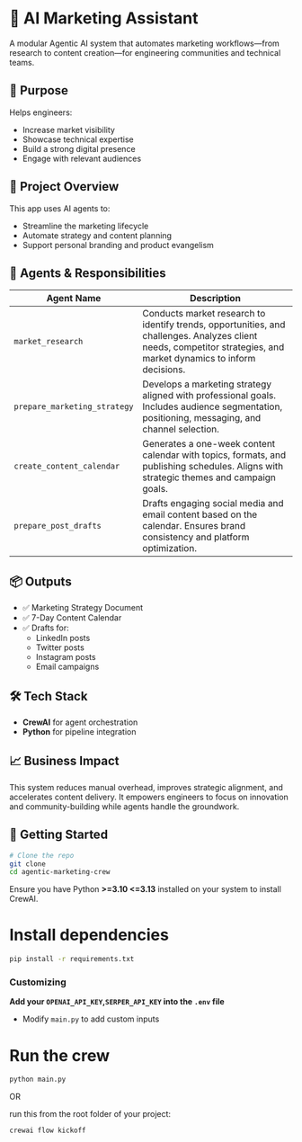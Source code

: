 # 🤖 AI Marketing Assistant

A modular Agentic AI system that automates marketing workflows—from research to content creation—for engineering communities and technical teams.

## 🌟 Purpose

Helps engineers:
- Increase market visibility  
- Showcase technical expertise  
- Build a strong digital presence  
- Engage with relevant audiences  

## 🚀 Project Overview

This app uses AI agents to:
- Streamline the marketing lifecycle  
- Automate strategy and content planning  
- Support personal branding and product evangelism 
## 🧩 Agents & Responsibilities

| Agent Name               | Description |
|--------------------------|-------------|
| `market_research`        | Conducts market research to identify trends, opportunities, and challenges. Analyzes client needs, competitor strategies, and market dynamics to inform decisions. |
| `prepare_marketing_strategy` | Develops a marketing strategy aligned with professional goals. Includes audience segmentation, positioning, messaging, and channel selection. |
| `create_content_calendar` | Generates a one-week content calendar with topics, formats, and publishing schedules. Aligns with strategic themes and campaign goals. |
| `prepare_post_drafts`    | Drafts engaging social media and email content based on the calendar. Ensures brand consistency and platform optimization. |

## 📦 Outputs

- ✅ Marketing Strategy Document
- ✅ 7-Day Content Calendar
- ✅ Drafts for:
  - LinkedIn posts
  - Twitter posts
  - Instagram posts
  - Email campaigns

## 🛠️ Tech Stack

- **CrewAI** for agent orchestration
- **Python** for pipeline integration  

## 📈 Business Impact

This system reduces manual overhead, improves strategic alignment, and accelerates content delivery. It empowers engineers to focus on innovation and community-building while agents handle the groundwork.

## 🧪 Getting Started

```bash
# Clone the repo
git clone 
cd agentic-marketing-crew
````
 Ensure you have Python **>=3.10 <=3.13** installed on your system to install CrewAI.
# Install dependencies
```bash
pip install -r requirements.txt
````
### Customizing

**Add your `OPENAI_API_KEY`,`SERPER_API_KEY` into the `.env` file**

- Modify `main.py` to add custom inputs

# Run the crew
```bash
python main.py
````
OR<br>

run this from the root folder of your project:
    
```bash
crewai flow kickoff 
```

